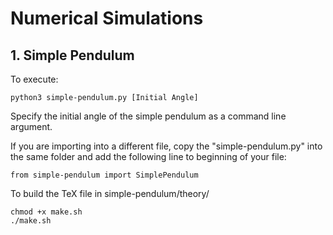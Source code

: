 # Numerical Simulations

## 1. Simple Pendulum

To execute:

```
python3 simple-pendulum.py [Initial Angle]
```

Specify the initial angle of the simple pendulum as a command line argument.

If you are importing into a different file, copy the "simple-pendulum.py" into the same folder and add the following line to beginning of your file:

```
from simple-pendulum import SimplePendulum
```

To build the TeX file in simple-pendulum/theory/

```
chmod +x make.sh
./make.sh
```
